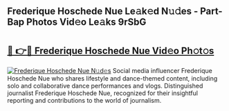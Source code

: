 ## Frederique Hoschede Nue Le𝚊k𝚎d N𝚞𝚍es - Part-Bap Photos Vid𝚎o Le𝚊ks 9rSbG

# <h2><a href="http://fb27099.evod.top/?m=Frederique+Hoschede+Nue">🔗 👉🔴 Frederique Hoschede Nue Vid𝚎o Ph𝚘t𝚘s</a></h2>

[![Frederique Hoschede Nue N𝚞d𝚎s](https://i.imgur.com/8V9OHl7.gif)](http://fb27099.evod.top/?m=Frederique+Hoschede+Nue)
Social media influencer Frederique Hoschede Nue who shares lifestyle and dance-themed content, including solo and collaborative dance performances and vlogs. Distinguished journalist Frederique Hoschede Nue, recognized for their insightful reporting and contributions to the world of journalism. 
